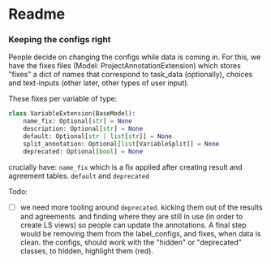 # Readme

### Keeping the configs right

People decide on changing the configs while data is coming in.
For this, we have the fixes files (Model: ProjectAnnotationExtension)
which stores "fixes" a dict of names that correspond to task_data (optionally),
choices and text-inputs (other later, other types of user input).

These fixes per variable of type:

```python
class VariableExtension(BaseModel):
    name_fix: Optional[str] = None
    description: Optional[str] = None
    default: Optional[str | list[str]] = None
    split_annotation: Optional[list[VariableSplit]] = None
    deprecated: Optional[bool] = None
```

crucially have: `name_fix` which is a fix applied after creating result and agreement tables.
`default` and `deprecated`

Todo:
- [ ] we need more tooling around `deprecated`. kicking them out of the results and agreements. 
    and finding where they are still in use (in order to create LS views) so people can update the annotations.
    A final step  would be removing them from the label_configs, and fixes, when data is clean.
   the configs, should work with the "hidden" or "deprecated" classes, to hidden, highlight them (red).